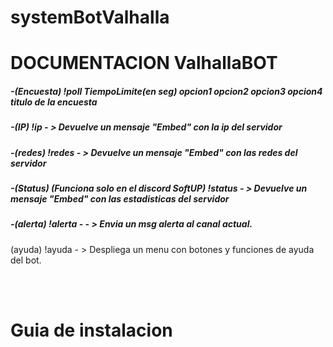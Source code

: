 # systemBotValhalla

<h1>DOCUMENTACION ValhallaBOT</h1>
<p>
<h5>
-(Encuesta)
!poll TiempoLimite(en seg) opcion1 opcion2 opcion3 opcion4 titulo de la encuesta
</h5>
<h5>
-(IP)
!ip - > Devuelve un mensaje "Embed" con la ip del servidor</h5>
<h5>
-(redes)
!redes - > Devuelve un mensaje "Embed" con las redes del servidor
</h5>
<h5>
-(Status) (Funciona solo en el discord SoftUP)
!status - > Devuelve un mensaje "Embed" con las estadisticas del servidor
</h5>
<h5>
-(alerta)
!alerta <Mensaje>  - - > Envia un msg alerta al canal actual.
</h5>
(ayuda)
!ayuda - > Despliega un menu con botones y funciones de ayuda del bot.
</h5>
</p>

<br> </br>
<h1>Guia de instalacion</h1>
